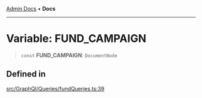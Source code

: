 [Admin Docs](/) • **Docs**

***

# Variable: FUND\_CAMPAIGN

> `const` **FUND\_CAMPAIGN**: `DocumentNode`

## Defined in

[src/GraphQl/Queries/fundQueries.ts:39](https://github.com/PalisadoesFoundation/talawa-admin/blob/main/src/GraphQl/Queries/fundQueries.ts#L39)
